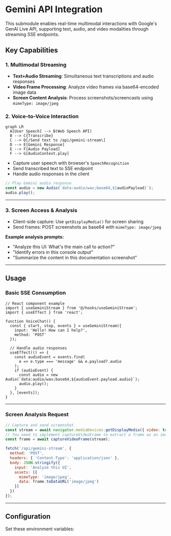 # Gemini API Integration

This submodule enables real-time multimodal interactions with Google's GenAI Live API, supporting text, audio, and video modalities through streaming SSE endpoints.

## Key Capabilities

### 1. Multimodal Streaming

- **Text+Audio Streaming**: Simultaneous text transcriptions and audio responses
- **Video Frame Processing**: Analyze video frames via base64-encoded image data
- **Screen Content Analysis**: Process screenshots/screencasts using `mimeType: image/jpeg`

### 2. Voice-to-Voice Interaction

```mermaid
graph LR
  A[User Speech] --> B(Web Speech API)
  B --> C{Transcribe}
  C --> D[/Send text to /api/gemini-stream\]
  D --> E[Gemini Response]
  E --> F[Audio Payload]
  F --> G[AudioContext.play]
```

- Capture user speech with browser's `SpeechRecognition`
- Send transcribed text to SSE endpoint
- Handle audio responses in the client

```ts
// Play Gemini audio response
const audio = new Audio(`data:audio/wav;base64,${audioPayload}`);
audio.play();
```

---

### 3. Screen Access & Analysis

- Client-side capture: Use `getDisplayMedia()` for screen sharing
- Send frames: POST screenshots as base64 with `mimeType: image/jpeg`

**Example analysis prompts:**
- "Analyze this UI: What's the main call to action?"
- "Identify errors in this console output"
- "Summarize the content in this documentation screenshot"

---

## Usage

### Basic SSE Consumption

```tsx
// React component example
import { useGeminiStream } from '@/hooks/useGeminiStream';
import { useEffect } from 'react';

function VoiceChat() {
  const { start, stop, events } = useGeminiStream({
    input: 'Hello! How can I help?',
    method: 'POST'
  });

  // Handle audio responses
  useEffect(() => {
    const audioEvent = events.find(
      e => e.type === 'message' && e.payload?.audio
    );
    if (audioEvent) {
      const audio = new Audio(`data:audio/wav;base64,${audioEvent.payload.audio}`);
      audio.play();
    }
  }, [events]);
}
```

---

### Screen Analysis Request

```js
// Capture and send screenshot
const stream = await navigator.mediaDevices.getDisplayMedia({ video: true });
// You need to implement captureVideoFrame to extract a frame as an image
const frame = await captureVideoFrame(stream); 

fetch('/api/gemini-stream', {
  method: 'POST',
  headers: { 'Content-Type': 'application/json' },
  body: JSON.stringify({ 
    input: 'Analyze this UI',
    assets: [{
      mimeType: 'image/jpeg',
      data: frame.toDataURL('image/jpeg')
    }]
  })
});
```

---

## Configuration

Set these environment variables: